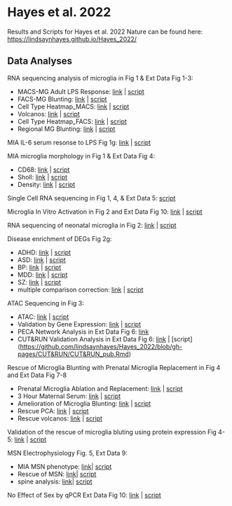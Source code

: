 # Hayes et al. 2022

Results and Scripts for Hayes et al. 2022 Nature can be found here:
https://lindsaynhayes.github.io/Hayes_2022/

## **Data Analyses**

RNA sequencing analysis of microglia in Fig 1 & Ext Data Fig 1-3:
- MACS-MG Adult LPS Response: [link]( https://lindsaynhayes.github.io/Hayes_2022/Bulk_RNAseq_MACS/DESeq2_MACS_Adult_Bulk_publication.html ) | [script](https://github.com/lindsaynhayes/Hayes_2022/blob/gh-pages/Bulk_RNAseq_MACS/DESeq2_MACS_Adult_Bulk_publication.Rmd)
- FACS-MG Blunting: [link](https://lindsaynhayes.github.io/Hayes_2022/Bulk_RNAseq_FACS/210301_Deseq2_FACS_filt_NOsva_ED3e.html) | [script](https://github.com/lindsaynhayes/Hayes_2022/blob/gh-pages/Bulk_RNAseq_FACS/210301_Deseq2_FACS_filt_NOsva_ED3e.Rmd)
- Cell Type Heatmap_MACS: [link]( https://lindsaynhayes.github.io/Hayes_2022/Bulk_RNAseq_MACS/DESeq2_MACS_Adult_Bulk_Heatmap.html )  | [script](https://github.com/lindsaynhayes/Hayes_2022/blob/gh-pages/Bulk_RNAseq_MACS/DESeq2_MACS_Adult_Bulk_Heatmap.Rmd)
- Volcanos: [link]( https://lindsaynhayes.github.io/Hayes_2022/Bulk_RNAseq_MACS/DESeq2_MACS_Adult_Bulk_Volcano.html ) | [script](https://github.com/lindsaynhayes/Hayes_2022/blob/gh-pages/Bulk_RNAseq_MACS/DESeq2_MACS_Adult_Bulk_Volcano.Rmd)
- Cell Type Heatmap_FACS: [link]( https://lindsaynhayes.github.io/Hayes_2022/Bulk_RNAseq_FACS/DESeq2_FACS_Bulk_Heatmap.html ) | [script](https://github.com/lindsaynhayes/Hayes_2022/blob/gh-pages/Bulk_RNAseq_FACS/DESeq2_FACS_Bulk_Heatmap.Rmd)
- Regional MG Blunting: [link]( https://lindsaynhayes.github.io/Hayes_2022/Bulk_RNAseq_MACS/DESeq2_MACS_Adult_Bulk_Region_publication.html) | [script](https://github.com/lindsaynhayes/Hayes_2022/blob/gh-pages/Bulk_RNAseq_MACS/DESeq2_MACS_Adult_Bulk_Region_publication.Rmd)

MIA IL-6 serum resonse to LPS Fig 1g: [link]( https://lindsaynhayes.github.io/Hayes_2022/Serum/1g_LPS_Serum.html ) | [script](https://github.com/lindsaynhayes/Hayes_2022/blob/gh-pages/Serum/1g_LPS_Serum.Rmd)

MIA microglia morphology in Fig 1 & Ext Data Fig 4:
- CD68: [link]( https://lindsaynhayes.github.io/Hayes_2022/MG_Morph/MG_CD68_pub.html ) | [script](https://github.com/lindsaynhayes/Hayes_2022/blob/gh-pages/MG_Morph/MG_CD68_pub.Rmd)
- Sholl: [link]( https://lindsaynhayes.github.io/Hayes_2022/MG_Morph/MG_Sholl.html ) | [script](https://github.com/lindsaynhayes/Hayes_2022/blob/gh-pages/MG_Morph/MG_Sholl.Rmd)
- Density: [link]( https://lindsaynhayes.github.io/Hayes_2022/MG_Morph/MG_Density_pub.html ) | [script](https://github.com/lindsaynhayes/Hayes_2022/blob/gh-pages/MG_Morph/MG_Density_pub.Rmd)

Single Cell RNA sequencing in Fig 1, 4, & Ext Data 5: [script](https://github.com/lindsaynhayes/Hayes_2022/blob/gh-pages/SingleCell/10x_analysis_pub.r)
 
Microglia In Vitro Activation in Fig 2 and Ext Data Fig 10: [link]( https://lindsaynhayes.github.io/Hayes_2022/InVitro/210903_invitro.html ) | [script](https://github.com/lindsaynhayes/Hayes_2022/blob/gh-pages/InVitro/210903_invitro.Rmd)

RNA sequencing of neonatal microglia in Fig 2: [link]( https://lindsaynhayes.github.io/Hayes_2022/Bulk_RNAseq_P4/DESeq2_MACS_P4_Bulk_pub.html) | [script](https://github.com/lindsaynhayes/Hayes_2022/blob/gh-pages/Bulk_RNAseq_P4/DESeq2_MACS_P4_Bulk_pub.Rmd)

Disease enrichment of DEGs Fig 2g: 
- ADHD: [link]( https://lindsaynhayes.github.io/Hayes_2022/Disease_Enrichment/ADHD.html ) | [script](https://github.com/lindsaynhayes/Hayes_2022/blob/gh-pages/Disease_Enrichment/ADHD.R)
- ASD: [link]( https://lindsaynhayes.github.io/Hayes_2022/Disease_Enrichment/AUT.html ) | [script](https://github.com/lindsaynhayes/Hayes_2022/blob/gh-pages/Disease_Enrichment/AUT.R)
- BP: [link]( https://lindsaynhayes.github.io/Hayes_2022/Disease_Enrichment/BPD.html ) | [script](https://github.com/lindsaynhayes/Hayes_2022/blob/gh-pages/Disease_Enrichment/BPD.R)
- MDD: [link]( https://lindsaynhayes.github.io/Hayes_2022/Disease_Enrichment/DEP.html ) | [script](https://github.com/lindsaynhayes/Hayes_2022/blob/gh-pages/Disease_Enrichment/DEP.R)
- SZ: [link]( https://lindsaynhayes.github.io/Hayes_2022/Disease_Enrichment/SCZ.html ) | [script](https://github.com/lindsaynhayes/Hayes_2022/blob/gh-pages/Disease_Enrichment/SCZ.R)
- multiple comparison correction: [link]( https://lindsaynhayes.github.io/Hayes_2022/Disease_Enrichment/P_correct.nb.html) | [script](https://github.com/lindsaynhayes/Hayes_2022/blob/gh-pages/Disease_Enrichment/P_correct.Rmd)

ATAC Sequencing in Fig 3:
- ATAC: [link]( https://lindsaynhayes.github.io/Hayes_2022/ATAC/210329_ATAC_v3_MvCinLPS_pub.html ) | [script](https://github.com/lindsaynhayes/Hayes_2022/blob/gh-pages/ATAC/210329_ATAC_v3_MvCinLPS_pub.Rmd)
- Validation by Gene Expression: [link]( https://lindsaynhayes.github.io/Hayes_2022/Bulk_RNAseq_FACS/QuickPlot_Pub.html) | [script](https://github.com/lindsaynhayes/Hayes_2022/blob/gh-pages/Bulk_RNAseq_FACS/QuickPlot_Pub.Rmd)
- PECA Network Analysis in Ext Data Fig 6: [link]( https://github.com/SUwonglab/PECA )
- CUT&RUN Validation Analysis in Ext Data Fig 6: [link]( https://lindsaynhayes.github.io/Hayes_2022/CUT&RUN/CUT-RUN_pub.html ) | [script] (https://github.com/lindsaynhayes/Hayes_2022/blob/gh-pages/CUT&RUN/CUT&RUN_pub.Rmd)

Rescue of Microglia Blunting with Prenatal Microglia Replacement in Fig 4 and Ext Data Fig 7-8
- Prenatal Microglia Ablation and Replacement: [link]( https://lindsaynhayes.github.io/Hayes_2022/FACS/Fig_ED7e.html) | [script](https://github.com/lindsaynhayes/Hayes_2022/blob/gh-pages/FACS/Fig_ED7e.Rmd)
- 3 Hour Maternal Serum: [link]( https://lindsaynhayes.github.io/Hayes_2022/Serum/Maternal_Serum.html) | [script](https://github.com/lindsaynhayes/Hayes_2022/blob/gh-pages/Serum/Maternal_Serum.Rmd)
- Amelioration of Microglia Blunting: [link]( https://lindsaynhayes.github.io/Hayes_2022/Bulk_RNAseq_Rescue_FACS/FACS_Rescue_LPS_pub.html) | [script](https://github.com/lindsaynhayes/Hayes_2022/blob/gh-pages/Bulk_RNAseq_Rescue_FACS/FACS_Rescue_LPS_pub.Rmd)
- Rescue PCA: [link]( https://lindsaynhayes.github.io/Hayes_2022/Bulk_RNAseq_Rescue_FACS/PCA_Clust.html) | [script](https://github.com/lindsaynhayes/Hayes_2022/blob/gh-pages/Bulk_RNAseq_Rescue_FACS/PCA_Clust.Rmd)
- Rescue volcanos: [link]( https://lindsaynhayes.github.io/Hayes_2022/Bulk_RNAseq_Rescue_FACS/Volcano.html) | [script](https://github.com/lindsaynhayes/Hayes_2022/blob/gh-pages/Bulk_RNAseq_Rescue_FACS/Volcano.Rmd)

Validation of the rescue of microglia bluting using protein expression Fig 4-5: [link]( https://lindsaynhayes.github.io/Hayes_2022/Protein/MSD_Cells_Rescue_Stats.html) | [script](https://github.com/lindsaynhayes/Hayes_2022/blob/gh-pages/Protein/MSD_Cells_Rescue_Stats.Rmd)

MSN Electrophysiology Fig. 5, Ext Data 9:
- MIA MSN phenotype: [link]( https://lindsaynhayes.github.io/Hayes_2022/Ephys/210907-Ephy-Analysis.html)| [script](https://github.com/lindsaynhayes/Hayes_2022/blob/gh-pages/Ephys/210907-Ephy-Analysis.Rmd)
- Rescue of MSN: [link]( https://lindsaynhayes.github.io/Hayes_2022/Ephys/210905-Ephy-Analysis.html)| [script](https://github.com/lindsaynhayes/Hayes_2022/blob/gh-pages/Ephys/210905-Ephy-Analysis.Rmd)
- spine analysis: [link]( https://lindsaynhayes.github.io/Hayes_2022/Ephys/Spine-Analysis_VS.html)| [script](https://github.com/lindsaynhayes/Hayes_2022/blob/gh-pages/Ephys/Spine-Analysis_VS.Rmd)

No Effect of Sex by qPCR Ext Data Fig 10: [link]( https://lindsaynhayes.github.io/Hayes_2022/qPCR/QPCR-C8-26_pub.html) | [script](https://github.com/lindsaynhayes/Hayes_2022/blob/gh-pages/qPCR/QPCR-C8-26_pub.Rmd)

